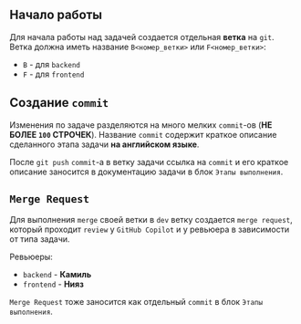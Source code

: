 ## Начало работы

Для начала работы над задачей создается отдельная **ветка** на `git`. Ветка должна иметь название `B<номер_ветки>` или `F<номер_ветки>`:
- `B` - для `backend`
- `F` - для `frontend`
## Создание `commit`

Изменения по задаче разделяются на много мелких `commit`-ов (**НЕ БОЛЕЕ `100` СТРОЧЕК**). Название `commit` содержит краткое описание сделанного этапа задачи **на английском языке**. 

После `git push` `commit`-а в ветку задачи ссылка на `commit` и его краткое описание заносится в документацию задачи в блок `Этапы выполнения`.

## `Merge Request`

Для выполнения `merge` своей ветки в `dev` ветку создается `merge request`, который проходит `review` у `GitHub Copilot` и у ревьюера в зависимости от типа задачи.

Ревьюеры:
- `backend` - **Камиль**
- `frontend` - **Нияз**

`Merge Request` тоже заносится как отдельный `commit` в блок `Этапы выполнения`.